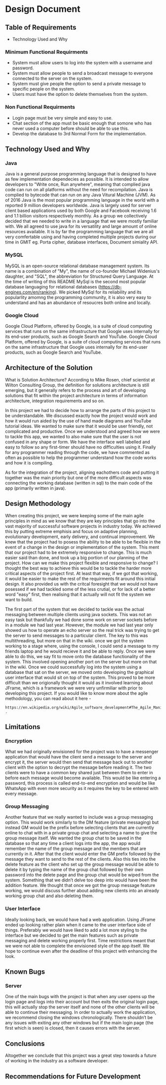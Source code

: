 # Design Document

## Table of Requirements 
* Technology Used and Why

### Minimum Functional Requirments

- System must allow users to log into the system with a username and password.
- System must allow people to send a broadcast message to everyone connected to the server on the system.
- System must give people the option to send a private message to specific people on the system. 
- Users must have the option to delete themselves from the system.

### Non Functional Requirments

- Login page must be very simple and easy to use.
- Chat section of the app must be basic enough that somone who has never used a computer before should be able to use this.
- Develop the database to 3rd Normal Form for the implementation.

## Technology Used and Why

### Java
Java is a general purpose programming language that is designed to have as few implementation dependecies as possible. It is intended to allow developers to "Write once, Run anywhere", meaning that complied java code can run on all platforms without the need for recompilation. Java is complied to bytecode that can run on any Java Vitural Machine (JVM). As of 2016 Java is the most popular programming language in the world with a reported 9 million developers worldwide. Java is largely used for server client based applications used by both Google and Facebook receiving 1.6 and 1.1 billion visitors respectively monthly. As a group we collectively decided that we needed to write in a language that we were mostly familiar with. We all agreed to use java for its versatility and large amount of online resources available. It is by far the programming language that we are all very comfertable using and having completed multiple projects during our time in GMIT eg. Porta cipher, database interfaces, Document simiality API.

### MySQL
MySQL is an open-source relational database management system. Its name is a combination of "My", the name of co-founder Michael Widenius's daughter, and "SQL", the abbreviation for Structured Query Language. At the time of writing of this README MySql is the second most popular database languaging for relational databases (https://db-engines.com/en/ranking). We picked MySql for its reliability and its popularlity amomng the programming community, it is also very easy to understand and has an abundance of resoucres both online and locally.

### Google Cloud
Google Cloud Platform, offered by Google, is a suite of cloud computing services that runs on the same infrastructure that Google uses internally for its end-user products, such as Google Search and YouTube.
Google Cloud Platform, offered by Google, is a suite of cloud computing services that runs on the same infrastructure that Google uses internally for its end-user products, such as Google Search and YouTube.

## Architecture of the Solution
What is Solution Architecture? According to Mike Rosen, chief scientist at Wilton Consulting Group, the definition for solutions architecture is still emerging, but it generally refers to the process and art of developing solutions that fit within the project architecture in terms of information architecture, integration requirements and so on. 

In this project we had to decide how to arrange the parts of this project to be understandable. We discussed exactly how the project would work and how it would run aided by the use of hand made diagrams and YouTube tutorial ideas. We wanted to make sure that it would be user friendly, not complicated and productive. Once we understood and agreed how we were to tackle this app, we wanted to also make sure that the user is not confused in any shape or form. We have the interface well labelled and easy to follow so any first-timer should have no difficulties using it. Finally for any programmer reading through the code, we have commented as often as possible to help the programmer understand how the code works and how it is compiling.

As for the integration of the project, aligning eachothers code and putting it together was the main priority but one of the more difficult aspects was connecting the working database (written in sql) to the main code of the app (primarily written in java). 

## Design Methodology
When creating this project, we were keeping some of the main agile principles in mind as we know that they are key principles that go into the vast majority of successful software projects in industry today. We achieved this by putting extreme emphisis and focus on adaptive planning, evolutionary development, early delivery, and continual improvement. We knew that the project had to posess the ability to be able to be flexible in the event of a change in the design or implementation of the system. This ment that our project had to be extremely responsive to change. This is much easier said than done, and took up a big portion of our planning of the project. How can we make this project flexible and responsive to change? I thought the best way to achieve this would be to tackle the harder more critical aspects of the project first. At least that way, if we got that working, it would be easier to make the rest of the requirments fit around this initial design. It also provided us with the critcal foresight that we would not have posessed if we had tackled some of the less crutial, or for lack of a better word "easy" first, then realising that it actually will not fit the system we want to build.

The first part of the system that we decided to tackle was the actual messaging between multiple clients using java sockets. This was not an easy task but thankfully we had done some work on server sockets before in a module we had last year. However, the module we had last year only showed us how to operate an echo server so the real trick was trying to get the server to send messages to a particular client. The key to this was multithreading, but more on that in the wiki. once we got the system working to a stage where, using the console, I could send a message to my friends laptop and he would recieve it and be able to reply. Once we were able to do this, we say fit to move onto the database functionality of the system. This involved opening another port on the server but more on that in the wiki. Once we could successfully log into the system using a database that sat on the server, we moved onto developing the graphical user interface that would sit on top of the system. This proved to be more difficult than we origionally thought it would as it involved learning about JFrame, which is a framework we were very unfirmiliar with prior to developing this project. If you would like to know more about the agile methodology, you can read about it here -

```
https://en.wikipedia.org/wiki/Agile_software_development#The_Agile_Manifesto .
```

## Limitations

### Encryption

What we had originally envisioned for the project was to have a messenger application that would have the client send a message to the server and encrypt it, the server would then send that message back out to another client with the option to decrypt the message before reading it. The two clients were to have a common key shared just between them to enter in before each message would become available. This would be like entering a password, this process is called end-to-end encryption and would be like WhatsApp with even more security as it requires the key to be entered with every message. 

### Group Messaging

Another feature that we really wanted to include was a group messaging option. This would work similarly to the DM feature (private messaging) but instead GM would be the prefix before selecting clients that are currently online to chat with in a private group chat and selecting a name to give the group message itself. We wanted the group chat to be saved in the database so that any time a client logs into the app, the app would remember the name of the group message and the members that are currently in it. After that the client would enter the GM prefix followed by the message they want to send to the rest of the clients. Also this ties into the delete feature as the client who set up the group message would be able to delete it by typing the name of the group chat followed by their own password into the delete page and the group chat would be wiped from the system. Something that we didn’t delve too deep into would have been the addition feature. We thought that once we got the group message feature working, we would discuss further about adding new clients into an already working group chat and also deleting them. 

### User Interface

Ideally looking back, we would have had a web application. Using JFrame ended up looking rather plain when it came to the user interface side of things. Preferably we would have liked to add a lot more styling to the interface but we decided to get the main features such as private messaging and delete working properly first. Time restrictions meant that we were not able to complete the envisioned style of the app itself. We hope to continue even after the deadline of this project with enhancing the look. 

## Known Bugs

### Server

One of the main bugs with the project is that when any user opens up the login page and logs into their account but then exits the original login page, this will actually stop the server itself and none of the other clients will be able to continue their messaging. In order to actually work the application, we recommend closing the windows chronologically. There shouldn’t be any issues with exiting any other windows but if the main login page (the first which is seen) is closed, then it causes errors with the server.

## Conclusions

Altogether we conclude that this project was a great step towards a future of working in the industry as a software developer. 


## Recommendations for Future Development

